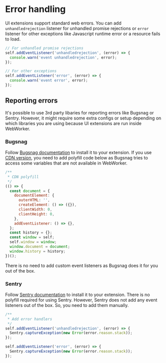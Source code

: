 # Error handling

UI extensions support standard web errors. You can add `unhandledrejection` listener for unhandled promise rejections or `error` listener for other exceptions like Javascript runtime error or a resource fails to load.

```javascript
// For unhandled promise rejections
self.addEventListener('unhandledrejection', (error) => {
  console.warn('event unhandledrejection', error);
});

// For other exceptions
self.addEventListener('error', (error) => {
  console.warn('event error', error);
});
```

## Reporting errors

It's possible to use 3rd party libaries for reporting errors like Bugsnag or Sentry. However, it might require some extra configs or setup depending on which libraries you are using because UI extensions are run inside WebWorker.

### Bugsnag

Follow [Bugsnag documentation](https://docs.bugsnag.com/platforms/javascript/) to install it to your extension. If you use [CDN version](https://docs.bugsnag.com/platforms/javascript/cdn-guide/), you need to add polyfill code below as Bugsnag tries to access some variables that are not available in WebWorker.

```javascript
/**
 * CDN polyfill
 */
(() => {
  const document = {
    documentElement: {
      outerHTML: '',
      createElement: () => ({}),
      clientWidth: 0,
      clientHeight: 0,
    },
    addEventListener: () => {},
  };
  const history = {};
  const window = self;
  self.window = window;
  window.document = document;
  window.history = history;
})();
```

There is no need to add custom event listeners as Bugsnag does it for you out of the box.

### Sentry

Follow [Sentry documentation](https://docs.sentry.io/platforms/javascript/) to install it to your extension. There is no polyfill required for using Sentry. However, Sentry does not add any event listeners out of the box. So, you need to add them manually.

```javascript
/**
 * Add error handlers
 */
self.addEventListener('unhandledrejection', (error) => {
  Sentry.captureException(new Error(error.reason.stack));
});

self.addEventListener('error', (error) => {
  Sentry.captureException(new Error(error.reason.stack));
});
```
